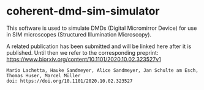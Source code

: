 # coherent-dmd-sim-simulator
This software is used to simulate DMDs (Digital Micromirror Device) for use
in SIM microscopes (Structured Illumination Microscopy).

A related publication has been submitted and will be linked here after it is
published. Until then we refer to the corresponding preprint:
https://www.biorxiv.org/content/10.1101/2020.10.02.323527v1

```
Mario Lachetta, Hauke Sandmeyer, Alice Sandmeyer, Jan Schulte am Esch, Thomas Huser, Marcel Müller
doi: https://doi.org/10.1101/2020.10.02.323527
```